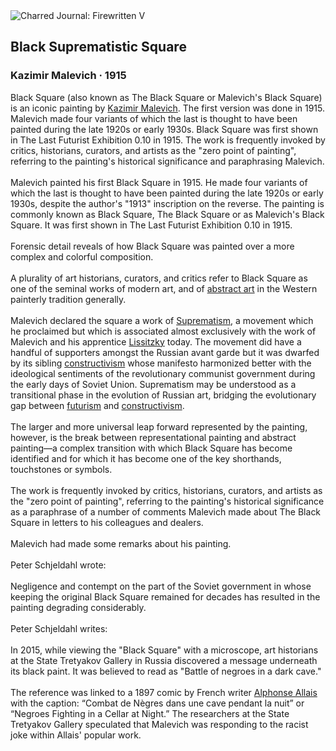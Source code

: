<div class="artwork-of-the-day">
  <div class="container">
    <div class="img-wrapper">
      <img
        src="https://uploads1.wikiart.org/images/kazimir-malevich/black-suprematistic-square-1915.jpg!Large.jpg"
        alt="Charred Journal: Firewritten V" />
    </div>
    <div class="artwork-detail">
      <div class="artwork-origin"> 
        <h2 class="artwork-name">Black Suprematistic Square</h2>
        <h3 class="artist">
          Kazimir Malevich
                    ·  1915
        </h3>
      </div>
      <p class="description">
        <span class="artwork-description-text ng-binding" ng-bind-html="viewModel.ArtworkOfTheDay.Description | unsafe">Black Square (also known as The Black Square or Malevich's Black Square) is an iconic painting by <a target="_blank" href="/en/kazimir-malevich">Kazimir Malevich</a>. The first version was done in 1915. Malevich made four variants of which the last is thought to have been painted during the late 1920s or early 1930s. Black Square was first shown in The Last Futurist Exhibition 0.10 in 1915. The work is frequently invoked by critics, historians, curators, and artists as the "zero point of painting", referring to the painting's historical significance and paraphrasing Malevich.
<br>
<br>Malevich painted his first Black Square in 1915. He made four variants of which the last is thought to have been painted during the late 1920s or early 1930s, despite the author's "1913" inscription on the reverse. The painting is commonly known as Black Square, The Black Square or as Malevich's Black Square. It was first shown in The Last Futurist Exhibition 0.10 in 1915.
<br>
<br>Forensic detail reveals of how Black Square was painted over a more complex and colorful composition.
<br>
<br>A plurality of art historians, curators, and critics refer to Black Square as one of the seminal works of modern art, and of <a target="_blank" href="/en/artists-by-art-movement/abstract-art">abstract art</a> in the Western painterly tradition generally.
<br>
<br>Malevich declared the square a work of <a target="_blank" href="/en/artists-by-art-movement/suprematism">Suprematism</a>, a movement which he proclaimed but which is associated almost exclusively with the work of Malevich and his apprentice <a target="_blank" href="/en/el-lissitzky">Lissitzky</a> today. The movement did have a handful of supporters amongst the Russian avant garde but it was dwarfed by its sibling <a target="_blank" href="/en/paintings-by-style/constructivism">constructivism</a> whose manifesto harmonized better with the ideological sentiments of the revolutionary communist government during the early days of Soviet Union. Suprematism may be understood as a transitional phase in the evolution of Russian art, bridging the evolutionary gap between <a target="_blank" href="/en/artists-by-art-movement/futurism">futurism</a> and <a target="_blank" href="/en/paintings-by-style/constructivism">constructivism</a>.
<br>
<br>The larger and more universal leap forward represented by the painting, however, is the break between representational painting and abstract painting—a complex transition with which Black Square has become identified and for which it has become one of the key shorthands, touchstones or symbols.
<br>
<br>The work is frequently invoked by critics, historians, curators, and artists as the "zero point of painting", referring to the painting's historical significance as a paraphrase of a number of comments Malevich made about The Black Square in letters to his colleagues and dealers.
<br>
<br>Malevich had made some remarks about his painting.
<br>
<br>Peter Schjeldahl wrote:
<br>
<br>Negligence and contempt on the part of the Soviet government in whose keeping the original Black Square remained for decades has resulted in the painting degrading considerably.
<br>
<br>Peter Schjeldahl writes:
<br>
<br>In 2015, while viewing the "Black Square" with a microscope, art historians at the State Tretyakov Gallery in Russia discovered a message underneath its black paint. It was believed to read as "Battle of negroes in a dark cave."
<br>
<br>The reference was linked to a 1897 comic by French writer <a target="_blank" href="/en/alphonse-allais">Alphonse Allais</a> with the caption: “Combat de Nègres dans une cave pendant la nuit” or “Negroes Fighting in a Cellar at Night.” The researchers at the State Tretyakov Gallery speculated that Malevich was responding to the racist joke within Allais' popular work.</span>
                        <div class="text-shadow-container" ng-show="showShadow" style=""></div>
      </p>
    </div>
  </div>

</div>
